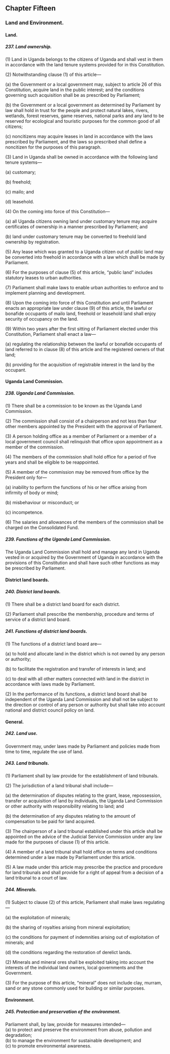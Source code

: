 ## Chapter Fifteen

### Land and Environment.

#### Land.

##### 237. Land ownership.

(1) Land in Uganda belongs to the citizens of Uganda and shall vest
in them in accordance with the land tenure systems provided for in this
Constitution.

(2) Notwithstanding clause (1) of this article—  

(a) the Government or a local government may, subject to article 26
of this Constitution, acquire land in the public interest; and the
conditions governing such acquisition shall be as prescribed by
Parliament;  

(b) the Government or a local government as determined by
Parliament by law shall hold in trust for the people and protect
natural lakes, rivers, wetlands, forest reserves, game reserves,
national parks and any land to be reserved for ecological and
touristic purposes for the common good of all citizens;  

(c) noncitizens may acquire leases in land in accordance with the
laws prescribed by Parliament, and the laws so prescribed shall
define a noncitizen for the purposes of this paragraph.


(3) Land in Uganda shall be owned in accordance with the following
land tenure systems—  

(a) customary;  

(b) freehold;  

(c) mailo; and  

(d) leasehold.

(4) On the coming into force of this Constitution—  

(a) all Uganda citizens owning land under customary tenure may
acquire certificates of ownership in a manner prescribed by
Parliament; and 

(b) land under customary tenure may be converted to freehold land
ownership by registration.


(5) Any lease which was granted to a Uganda citizen out of public
land may be converted into freehold in accordance with a law which shall be made by Parliament.

(6) For the purposes of clause (5) of this article, “public land”
includes statutory leases to urban authorities.

(7) Parliament shall make laws to enable urban authorities to enforce
and to implement planning and development.

(8) Upon the coming into force of this Constitution and until
Parliament enacts an appropriate law under clause (9) of this article, the
lawful or bonafide occupants of mailo land, freehold or leasehold land shall
enjoy security of occupancy on the land.

(9) Within two years after the first sitting of Parliament elected under
this Constitution, Parliament shall enact a law—  

(a) regulating the relationship between the lawful or bonafide
occupants of land referred to in clause (8) of this article and the
registered owners of that land;  

(b) providing for the acquisition of registrable interest in the land by
the occupant.


#### Uganda Land Commission.


##### 238. Uganda Land Commission.

(1) There shall be a commission to be known as the Uganda Land Commission.

(2) The commission shall consist of a chairperson and not less than
four other members appointed by the President with the approval of Parliament.

(3) A person holding office as a member of Parliament or a member
of a local government council shall relinquish that office upon appointment
as a member of the commission.

(4) The members of the commission shall hold office for a period of
five years and shall be eligible to be reappointed.

(5) A member of the commission may be removed from office by the
President only for—  

(a) inability to perform the functions of his or her office arising from
infirmity of body or mind;  

(b) misbehaviour or misconduct; or  

(c) incompetence.

(6) The salaries and allowances of the members of the commission
shall be charged on the Consolidated Fund.

##### 239. Functions of the Uganda Land Commission.

The Uganda Land Commission shall hold and manage any land in Uganda
vested in or acquired by the Government of Uganda in accordance with the
provisions of this Constitution and shall have such other functions as may be
prescribed by Parliament.

#### District land boards.

##### 240. District land boards.

(1) There shall be a district land board for each district.

(2) Parliament shall prescribe the membership, procedure and terms of service of a district land board.

##### 241. Functions of district land boards.


(1) The functions of a district land board are—  

(a) to hold and allocate land in the district which is not owned by any
person or authority;  

(b) to facilitate the registration and transfer of interests in land; and  

(c) to deal with all other matters connected with land in the district
in accordance with laws made by Parliament.  


(2) In the performance of its functions, a district land board shall be
independent of the Uganda Land Commission and shall not be subject to the
direction or control of any person or authority but shall take into account
national and district council policy on land.

#### General.


##### 242. Land use.

Government may, under laws made by Parliament and policies made from
time to time, regulate the use of land.

##### 243. Land tribunals.

(1) Parliament shall by law provide for the establishment of land
tribunals.


(2) The jurisdiction of a land tribunal shall include—  

(a) the determination of disputes relating to the grant, lease,
repossession, transfer or acquisition of land by individuals, the
Uganda Land Commission or other authority with responsibility
relating to land; and  

(b) the determination of any disputes relating to the amount of
compensation to be paid for land acquired.

(3) The chairperson of a land tribunal established under this article
shall be appointed on the advice of the Judicial Service Commission under
any law made for the purposes of clause (1) of this article.

(4) A member of a land tribunal shall hold office on terms and
conditions determined under a law made by Parliament under this article.

(5) A law made under this article may prescribe the practice and
procedure for land tribunals and shall provide for a right of appeal from a
decision of a land tribunal to a court of law.

##### 244. Minerals.

(1) Subject to clause (2) of this article, Parliament shall make laws
regulating—  

(a) the exploitation of minerals;  

(b) the sharing of royalties arising from mineral exploitation;

(c) the conditions for payment of indemnities arising out of
exploitation of minerals; and  

(d) the conditions regarding the restoration of derelict lands.

(2) Minerals and mineral ores shall be exploited taking into account
the interests of the individual land owners, local governments and the
Government.

(3) For the purpose of this article, “mineral” does not include clay,
murram, sand or any stone commonly used for building or similar purposes.


#### Environment.

##### 245. Protection and preservation of the environment.

Parliament shall, by law, provide for measures intended—  
(a) to protect and preserve the environment from abuse, pollution and
degradation;  
(b) to manage the environment for sustainable development; and  
(c) to promote environmental awareness.
